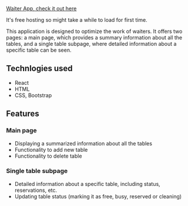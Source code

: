 [Waiter App, check it out here](https://waiter-app-4np3.onrender.com/)

It's free hosting so might take a while to load for first time.

This application is designed to optimize the work of waiters. It offers two pages: a main page, which provides a summary information about all the tables, and a single table subpage, where detailed information about a specific table can be seen.


## Technlogies used
- React
- HTML
- CSS, Bootstrap

## Features

### Main page
- Displaying a summarized information about all the tables
- Functionality to add new table
- Functionality to delete table

### Single table subpage
 - Detailed information about a specific table, including status, reservations, etc.
- Updating table status (marking it as free, busy, reserved or cleaning)

